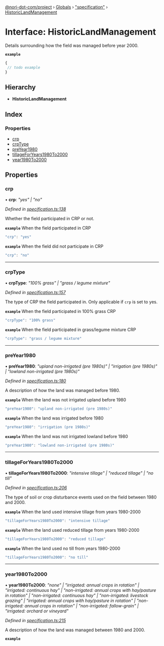 [@nori-dot-com/project](../README.md) › [Globals](../globals.md) › ["specification"](../modules/_specification_.md) › [HistoricLandManagement](_specification_.historiclandmanagement.md)

# Interface: HistoricLandManagement

Details surrounding how the field was managed before year 2000.

**`example`** 

```js
{
 // todo example
}
```

## Hierarchy

* **HistoricLandManagement**

## Index

### Properties

* [crp](_specification_.historiclandmanagement.md#crp)
* [crpType](_specification_.historiclandmanagement.md#crptype)
* [preYear1980](_specification_.historiclandmanagement.md#preyear1980)
* [tillageForYears1980To2000](_specification_.historiclandmanagement.md#tillageforyears1980to2000)
* [year1980To2000](_specification_.historiclandmanagement.md#year1980to2000)

## Properties

###  crp

• **crp**: *"yes" | "no"*

*Defined in [specification.ts:138](https://github.com/nori-dot-eco/nori-dot-com/blob/27840fb/packages/project/src/specification.ts#L138)*

Whether the field participated in CRP or not.

**`example`** <caption>When the field participated in CRP</caption>

```js
"crp": "yes"
```

**`example`** <caption>When the field did not participate in CRP</caption>

```js
"crp": "no"
```

___

###  crpType

• **crpType**: *"100% grass" | "grass / legume mixture"*

*Defined in [specification.ts:157](https://github.com/nori-dot-eco/nori-dot-com/blob/27840fb/packages/project/src/specification.ts#L157)*

The type of CRP the field participated in. Only applicable if `crp` is set to yes.

**`example`** <caption>When the field participated in 100% grass CRP</caption>

```js
"crpType": "100% grass"
```

**`example`** <caption>When the field participated in grass/legume mixture CRP</caption>

```js
"crpType": "grass / legume mixture"
```

___

###  preYear1980

• **preYear1980**: *"upland non-irrigated (pre 1980s)" | "irrigation (pre 1980s)" | "lowland non-irrigated (pre 1980s)"*

*Defined in [specification.ts:180](https://github.com/nori-dot-eco/nori-dot-com/blob/27840fb/packages/project/src/specification.ts#L180)*

A description of how the land was managed before 1980.

**`example`** <caption>When the land was not irrigated upland before 1980</caption>

```js
"preYear1980": "upland non-irrigated (pre 1980s)"
```

**`example`** <caption>When the land was irrigated before 1980</caption>

```js
"preYear1980": "irrigation (pre 1980s)"
```

**`example`** <caption>When the land was not irrigated lowland before 1980</caption>

```js
"preYear1980": "lowland non-irrigated (pre 1980s)"
```

___

###  tillageForYears1980To2000

• **tillageForYears1980To2000**: *"intensive tillage" | "reduced tillage" | "no till"*

*Defined in [specification.ts:206](https://github.com/nori-dot-eco/nori-dot-com/blob/27840fb/packages/project/src/specification.ts#L206)*

The type of soil or crop disturbance events used on the field between 1980 and 2000.

**`example`** <caption>When the land used intensive tillage from years 1980-2000</caption>

```js
"tillageForYears1980To2000": "intensive tillage"
```

**`example`** <caption>When the land used reduced tillage from years 1980-2000</caption>

```js
"tillageForYears1980To2000": "reduced tillage"
```

**`example`** <caption>When the land used no till from years 1980-2000</caption>

```js
"tillageForYears1980To2000": "no till"
```

___

###  year1980To2000

• **year1980To2000**: *"none" | "irrigated: annual crops in rotation" | "irrigated: continuous hay" | "non-irrigated: annual crops with hay/pasture in rotation" | "non-irrigated: continuous hay" | "non-irrigated: livestock grazing" | "irrigated: annual crops with hay/pasture in rotation" | "non-irrigated: annual crops in rotation" | "non-irrigated: fallow-grain" | "irrigated: orchard or vineyard"*

*Defined in [specification.ts:215](https://github.com/nori-dot-eco/nori-dot-com/blob/27840fb/packages/project/src/specification.ts#L215)*

A description of how the land was managed between 1980 and 2000.

**`example`**
